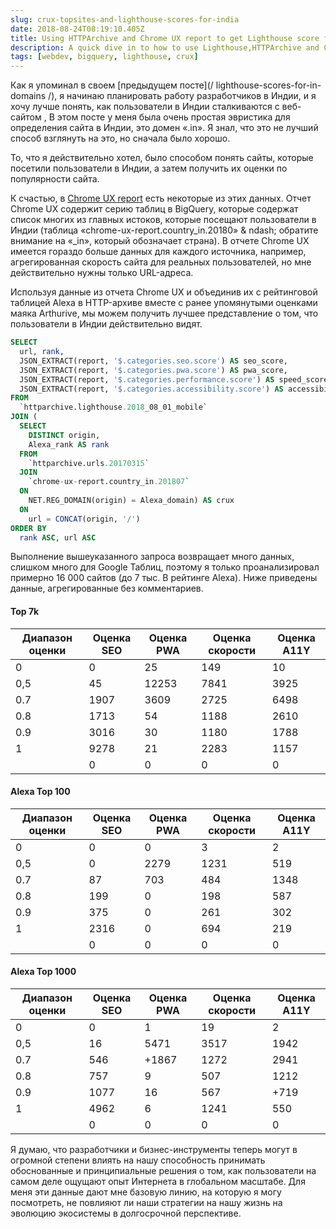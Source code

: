 ```yaml
---
slug: crux-topsites-and-lighthouse-scores-for-india
date: 2018-08-24T08:19:10.405Z
title: Using HTTPArchive and Chrome UX report to get Lighthouse score for top visited sites in India.
description: A quick dive in to how to use Lighthouse,HTTPArchive and Chrome UX report to try and understand how users in a country might experience the web.
tags: [webdev, bigquery, lighthouse, crux]
---
```



Как я упоминал в своем [предыдущем посте](/ lighthouse-scores-for-in-domains /), я начинаю планировать работу разработчиков в Индии, и я хочу лучше понять, как пользователи в Индии сталкиваются с веб-сайтом , В этом посте у меня была очень простая эвристика для определения сайта в Индии, это домен «.in». Я знал, что это не лучший способ взглянуть на это, но сначала было хорошо.

То, что я действительно хотел, было способом понять сайты, которые посетили пользователи в Индии, а затем получить их оценки по популярности сайта.

К счастью, в [Chrome UX report](https://developers.google.com/web/tools/chrome-user-experience-report/) есть некоторые из этих данных. Отчет Chrome UX содержит серию таблиц в BigQuery, которые содержат список многих из главных истоков, которые посещают пользователи в Индии (таблица «chrome-ux-report.country_in.20180» & ndash; обратите внимание на «_in», который обозначает страна). В отчете Chrome UX имеется гораздо больше данных для каждого источника, например, агрегированная скорость сайта для реальных пользователей, но мне действительно нужны только URL-адреса.

Используя данные из отчета Chrome UX и объединив их с рейтинговой таблицей Alexa в HTTP-архиве вместе с ранее упомянутыми оценками маяка Arthurive, мы можем получить лучшее представление о том, что пользователи в Индии действительно видят.




```sql
SELECT
  url, rank,
  JSON_EXTRACT(report, '$.categories.seo.score') AS seo_score,
  JSON_EXTRACT(report, '$.categories.pwa.score') AS pwa_score,
  JSON_EXTRACT(report, '$.categories.performance.score') AS speed_score,
  JSON_EXTRACT(report, '$.categories.accessibility.score') AS accessibility_score
FROM
  `httparchive.lighthouse.2018_08_01_mobile`
JOIN (
  SELECT
    DISTINCT origin,
    Alexa_rank AS rank
  FROM
    `httparchive.urls.20170315`
  JOIN
    `chrome-ux-report.country_in.201807`
  ON
    NET.REG_DOMAIN(origin) = Alexa_domain) AS crux
  ON
    url = CONCAT(origin, '/')
ORDER BY
  rank ASC, url ASC
```


Выполнение вышеуказанного запроса возвращает много данных, слишком много для Google Таблиц, поэтому я только проанализировал примерно 16 000 сайтов (до 7 тыс. В рейтинге Alexa). Ниже приведены данные, агрегированные без комментариев.

#### Top 7k

<table><thead><th> Диапазон оценки </th><th> Оценка SEO </th><th> Оценка PWA </th><th> Оценка скорости </th><th> Оценка A11Y </th></thead><tbody><tr><td> 0 </td><td> 0 </td><td> 25 </td><td> 149 </td><td> 10 </td></tr><tr><td> 0,5 </td><td> 45 </td><td> 12253 </td><td> 7841 </td><td> 3925 </td></tr><tr><td> 0.7 </td><td> 1907 </td><td> 3609 </td><td> 2725 </td><td> 6498 </td></tr><tr><td> 0.8 </td><td> 1713 </td><td> 54 </td><td> 1188 </td><td> 2610 </td></tr><tr><td> 0.9 </td><td> 3016 </td><td> 30 </td><td> 1180 </td><td> 1788 </td></tr><tr><td> 1 </td><td> 9278 </td><td> 21 </td><td> 2283 </td><td> 1157 </td></tr><tr><td></td><td> 0 </td><td> 0 </td><td> 0 </td><td> 0 </td></tr></tbody></table>

#### Alexa Top 100

<table><thead><th> Диапазон оценки </th><th> Оценка SEO </th><th> Оценка PWA </th><th> Оценка скорости </th><th> Оценка A11Y </th></thead><tbody><tr><td> 0 </td><td> 0 </td><td> 0 </td><td> 3 </td><td> 2 </td></tr><tr><td> 0,5 </td><td> 0 </td><td> 2279 </td><td> 1231 </td><td> 519 </td></tr><tr><td> 0.7 </td><td> 87 </td><td> 703 </td><td> 484 </td><td> 1348 </td></tr><tr><td> 0.8 </td><td> 199 </td><td> 0 </td><td> 198 </td><td> 587 </td></tr><tr><td> 0.9 </td><td> 375 </td><td> 0 </td><td> 261 </td><td> 302 </td></tr><tr><td> 1 </td><td> 2316 </td><td> 0 </td><td> 694 </td><td> 219 </td></tr><tr><td></td><td> 0 </td><td> 0 </td><td> 0 </td><td> 0 </td></tr></tbody></table>

#### Alexa Top 1000

<table><thead><th> Диапазон оценки </th><th> Оценка SEO </th><th> Оценка PWA </th><th> Оценка скорости </th><th> Оценка A11Y </th></thead><tbody><tr><td> 0 </td><td> 0 </td><td> 1 </td><td> 19 </td><td> 2 </td></tr><tr><td> 0,5 </td><td> 16 </td><td> 5471 </td><td> 3517 </td><td> 1942 </td></tr><tr><td> 0.7 </td><td> 546 </td><td> +1867 </td><td> 1272 </td><td> 2941 </td></tr><tr><td> 0.8 </td><td> 757 </td><td> 9 </td><td> 507 </td><td> 1212 </td></tr><tr><td> 0.9 </td><td> 1077 </td><td> 16 </td><td> 567 </td><td> +719 </td></tr><tr><td> 1 </td><td> 4962 </td><td> 6 </td><td> 1241 </td><td> 550 </td></tr><tr><td></td><td> 0 </td><td> 0 </td><td> 0 </td><td> 0 </td></tr></tbody></table>

Я думаю, что разработчики и бизнес-инструменты теперь могут в огромной степени влиять на нашу способность принимать обоснованные и принципиальные решения о том, как пользователи на самом деле ощущают опыт Интернета в глобальном масштабе. Для меня эти данные дают мне базовую линию, на которую я могу посмотреть, не повлияют ли наши стратегии на нашу жизнь на эволюцию экосистемы в долгосрочной перспективе.